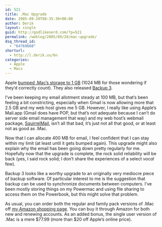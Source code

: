 ```yaml
---
id: 521
title: .Mac Upgrade
date: 2005-09-20T08:35:30+00:00
author: Derik
layout: single
guid: http://godlikenerd.com/?p=521
permalink: /weblog/2005/09/20/mac-upgrade/
dsq_thread_id:
  - "64769660"
shorturl:
  - http://l.derik.us/6n
categories:
  - Apple
  - Macs
---
```

Apple [bumped .Mac&#8217;s storage to 1 GB]() (1024 MB for those wondering if they&#8217;d correctly count). They also released [Backup 3](http://www.mac.com/WebObjects/Tools.woa?destination=backup&aff=consumer&cty=US&lang=en&identifier=iJWsGVKEq9INycjg).

I&#8217;ve been keeping my email allotment steady at 100 MB, but that&#8217;s been feeling a bit constricting, especially when Gmail is now allowing more that 2.5 GB and my web host gives me 5 GB. However, I really like using Apple&#8217;s Mail.app (Gmail does have POP, but that&#8217;s not adequate because I can&#8217;t do server side email management that way) and my web host&#8217;s webmail package, [SquirrelMail](http://www.squirrelmail.org), isn&#8217;t all that bad, it&#8217;s just not all that good, or at least not as good as .Mac.

Now that I can allocate 400 MB for email, I feel confident that I can stay within my limit (at least until it gets bumped again). This upgrade might also explain why the email has been going down pretty regularly for me. Hopefully now that the upgrade is complete, the rock solid reliability will be back (yes, I said rock solid; I don&#8217;t share the experiences of a select _vocal_ few).

Backup 3 looks like a worthy upgrade to an originally very mediocre piece of backup software. Of particular interest to me is the suggestion that backup can be used to synchronize documents between computers. I&#8217;ve been mostly storing things on my Powermac and using file sharing to access them on the Powerbook, but this might solve that problem.

As usual, you can order both the regular and family pack versions of .Mac off [my Amazon shopping page](/shop/). You can buy it through Amazon for both new and renewing accounts. As an added bonus, the single user version of .Mac is a mere $77.99 (more than $20 off Apple&#8217;s online price).